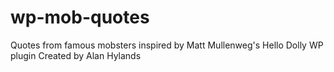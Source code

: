 # wp-mob-quotes
Quotes from famous mobsters inspired by Matt Mullenweg's Hello Dolly WP plugin
Created by Alan Hylands
